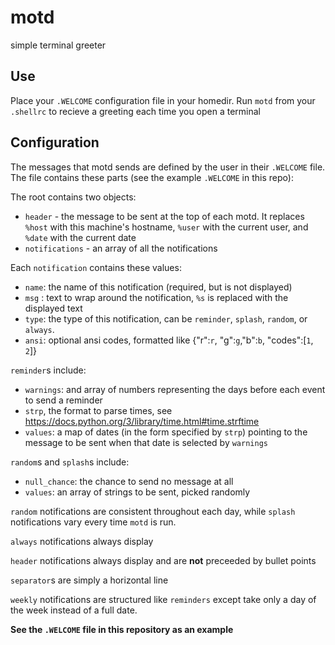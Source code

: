# motd
simple terminal greeter

## Use
Place your `.WELCOME` configuration file in your homedir.
Run `motd` from your `.shellrc` to recieve a greeting each time you open a terminal

## Configuration
The messages that motd sends are defined by the user in their `.WELCOME` file.  The file contains these parts (see the example `.WELCOME` in this repo):


The root contains two objects:
 - `header` - the message to be sent at the top of each motd.  It replaces `%host` with this machine's hostname, `%user` with the current user, and `%date` with the current date
 - `notifications` - an array of all the notifications


Each `notification` contains these values:
 - `name`: the name of this notification (required, but is not displayed)
 - `msg` : text to wrap around the notification, `%s` is replaced with the displayed text
 - `type`: the type of this notification, can be `reminder`, `splash`, `random`, or `always`.
 - `ansi`: optional ansi codes, formatted like {"r":`r`, "g":`g`,"b":`b`, "codes":[`1`, `2`]}


`reminder`s include:
 - `warnings`: and array of numbers representing the days before each event to send a reminder
 - `strp`, the format to parse times, see https://docs.python.org/3/library/time.html#time.strftime
 - `values`: a map of dates (in the form specified by `strp`) pointing to the message to be sent when that date is selected by `warnings`


`random`s and `splash`s include:
 - `null_chance`: the chance to send no message at all
 - `values`: an array of strings to be sent, picked randomly


`random` notifications are consistent throughout each day, while `splash` notifications vary every time `motd` is run.


`always` notifications always display

`header` notifications always display and are **not** preceeded by bullet points

`separator`s are simply a horizontal line

`weekly` notifications are structured like `reminders` except take only a day of the week instead of a full date.

**See the `.WELCOME` file in this repository as an example**
